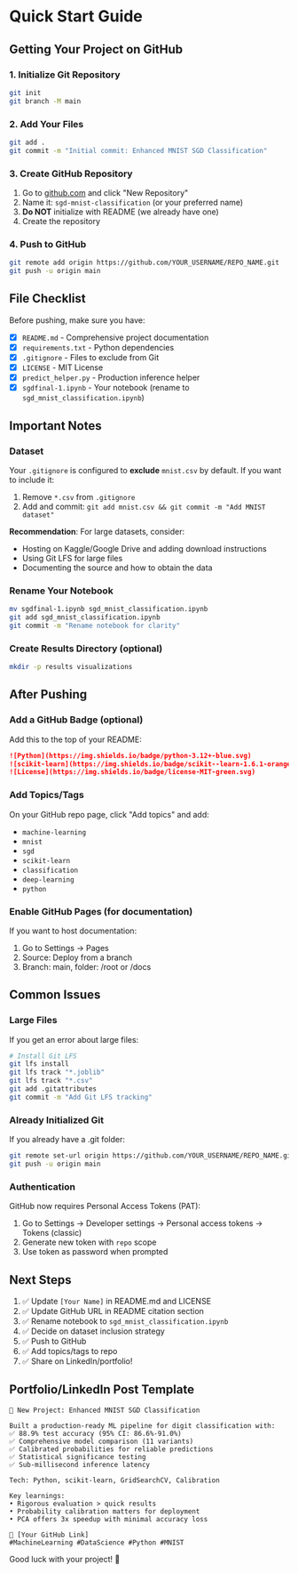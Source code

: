 # Quick Start Guide

## Getting Your Project on GitHub

### 1. Initialize Git Repository
```bash
git init
git branch -M main
```

### 2. Add Your Files
```bash
git add .
git commit -m "Initial commit: Enhanced MNIST SGD Classification"
```

### 3. Create GitHub Repository
1. Go to [github.com](https://github.com) and click "New Repository"
2. Name it: `sgd-mnist-classification` (or your preferred name)
3. **Do NOT** initialize with README (we already have one)
4. Create the repository

### 4. Push to GitHub
```bash
git remote add origin https://github.com/YOUR_USERNAME/REPO_NAME.git
git push -u origin main
```

## File Checklist

Before pushing, make sure you have:
- [x] `README.md` - Comprehensive project documentation
- [x] `requirements.txt` - Python dependencies
- [x] `.gitignore` - Files to exclude from Git
- [x] `LICENSE` - MIT License
- [x] `predict_helper.py` - Production inference helper
- [x] `sgdfinal-1.ipynb` - Your notebook (rename to `sgd_mnist_classification.ipynb`)

## Important Notes

### Dataset
Your `.gitignore` is configured to **exclude** `mnist.csv` by default. If you want to include it:
1. Remove `*.csv` from `.gitignore`
2. Add and commit: `git add mnist.csv && git commit -m "Add MNIST dataset"`

**Recommendation**: For large datasets, consider:
- Hosting on Kaggle/Google Drive and adding download instructions
- Using Git LFS for large files
- Documenting the source and how to obtain the data

### Rename Your Notebook
```bash
mv sgdfinal-1.ipynb sgd_mnist_classification.ipynb
git add sgd_mnist_classification.ipynb
git commit -m "Rename notebook for clarity"
```

### Create Results Directory (optional)
```bash
mkdir -p results visualizations
```

## After Pushing

### Add a GitHub Badge (optional)
Add this to the top of your README:
```markdown
![Python](https://img.shields.io/badge/python-3.12+-blue.svg)
![scikit-learn](https://img.shields.io/badge/scikit--learn-1.6.1-orange.svg)
![License](https://img.shields.io/badge/license-MIT-green.svg)
```

### Add Topics/Tags
On your GitHub repo page, click "Add topics" and add:
- `machine-learning`
- `mnist`
- `sgd`
- `scikit-learn`
- `classification`
- `deep-learning`
- `python`

### Enable GitHub Pages (for documentation)
If you want to host documentation:
1. Go to Settings → Pages
2. Source: Deploy from a branch
3. Branch: main, folder: /root or /docs

## Common Issues

### Large Files
If you get an error about large files:
```bash
# Install Git LFS
git lfs install
git lfs track "*.joblib"
git lfs track "*.csv"
git add .gitattributes
git commit -m "Add Git LFS tracking"
```

### Already Initialized Git
If you already have a .git folder:
```bash
git remote set-url origin https://github.com/YOUR_USERNAME/REPO_NAME.git
git push -u origin main
```

### Authentication
GitHub now requires Personal Access Tokens (PAT):
1. Go to Settings → Developer settings → Personal access tokens → Tokens (classic)
2. Generate new token with `repo` scope
3. Use token as password when prompted

## Next Steps

1. ✅ Update `[Your Name]` in README.md and LICENSE
2. ✅ Update GitHub URL in README citation section
3. ✅ Rename notebook to `sgd_mnist_classification.ipynb`
4. ✅ Decide on dataset inclusion strategy
5. ✅ Push to GitHub
6. ✅ Add topics/tags to repo
7. ✅ Share on LinkedIn/portfolio!

## Portfolio/LinkedIn Post Template

```
🚀 New Project: Enhanced MNIST SGD Classification

Built a production-ready ML pipeline for digit classification with:
✅ 88.9% test accuracy (95% CI: 86.6%-91.0%)
✅ Comprehensive model comparison (11 variants)
✅ Calibrated probabilities for reliable predictions
✅ Statistical significance testing
✅ Sub-millisecond inference latency

Tech: Python, scikit-learn, GridSearchCV, Calibration

Key learnings:
• Rigorous evaluation > quick results
• Probability calibration matters for deployment
• PCA offers 3x speedup with minimal accuracy loss

🔗 [Your GitHub Link]
#MachineLearning #DataScience #Python #MNIST
```

Good luck with your project! 🎉